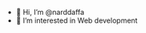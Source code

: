 - 👋 Hi, I’m @narddaffa
- 👀 I’m interested in Web development

<!---
narddaffa/narddaffa is a ✨ special ✨ repository because its `README.md` (this file) appears on your GitHub profile.
You can click the Preview link to take a look at your changes.
--->
